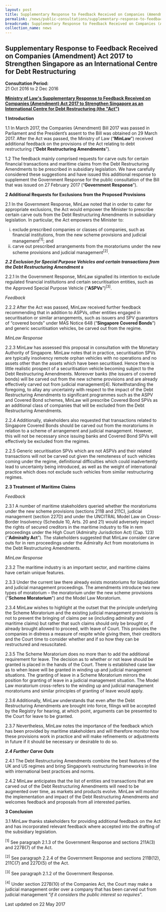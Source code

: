 ```yaml
---
layout: post
title: Supplementary Response to Feedback Received on Companies (Amendment) Act 2017 to Strengthen Singapore as an International Centre for Debt Restructuring
permalink: /news/public-consultations/supplementary-response-to-feedback-received-on-companies--amendm/
breadcrumb: Supplementary Response to Feedback Received on Companies (Amendment) Act 2017 to Strengthen Singapore as an International Centre for Debt Restructuring
collection_name: news
---
```


Supplementary Response to Feedback Received on Companies (Amendment) Act 2017 to Strengthen Singapore as an International Centre for Debt Restructuring
---

**Consultation Period:**  
21 Oct 2016 to 2 Dec 2016

<b><u>Ministry of Law's Supplementary Response to Feedback Received on Companies (Amendment) Act 2017 to Strengthen Singapore as an International Centre for Debt Restructuring (the "Act")</u></b>

**1 Introduction**

1.1 In March 2017, the Companies (Amendment) Bill 2017 was passed in Parliament and the President’s assent to the Bill was obtained on 29 March 2017. After the Act was passed, the Ministry of Law (“**MinLaw**”) received additional feedback on the provisions of the Act relating to debt restructuring (“**Debt Restructuring Amendments**”). 

1.2 The feedback mainly comprised requests for carve outs for certain financial transactions and maritime claims from the Debt Restructuring Amendments to be prescribed in subsidiary legislation. We have carefully considered these suggestions and have issued this additional response to supplement the Government Response for the public consultation of the Bill that was issued on 27 February 2017 (“**Government Response**”).

**2 Additional Requests for Exclusions from the Proposed Provisions**

2.1 In the Government Response, MinLaw noted that in order to cater for appropriate exclusions, the Act would empower the Minister to prescribe certain carve outs from the Debt Restructuring Amendments in subsidiary legislation. In particular, the Act empowers the Minister to:

<ol style="list-style-type: lower-roman">
  <li>exclude prescribed companies or classes of companies, such as financial institutions, from the new scheme provisions and judicial management<sup>[1]</sup>; and</li>
  <li>carve out prescribed arrangements from the moratoriums under the new scheme provisions and judicial management<sup>[2]</sup>.</li>
</ol>

***2.2 Exclusion for Special Purpose Vehicles and certain transactions from the Debt Restructuring Amendment s***

2.2.1 In the Government Response, MinLaw signalled its intention to exclude regulated financial institutions and certain securitisation entities, such as the Approved Special Purpose Vehicle (“**ASPVs**”)<sup>[3]</sup>.

*Feedback*

2.2.2 After the Act was passed, MinLaw received further feedback recommending that in addition to ASPVs, other entities engaged in securitisation or similar arrangements, such as issuers and SPV guarantors of “covered bonds” under MAS Notice 648 (“**Singapore Covered Bonds**”) and generic securitisation vehicles, be carved out from the regime.  

*MinLaw Response*

2.2.3 MinLaw has assessed this proposal in consultation with the Monetary Authority of Singapore. MinLaw notes that in practice, securitisation SPVs are typically insolvency remote orphan vehicles with no operations and no assets other than the assets which have been securitised. Hence there is little realistic prospect of a securitisation vehicle becoming subject to the Debt Restructuring Amendments. Moreover banks (the issuers of covered bonds) will be carved out from the new scheme provisions and are already effectively carved out from judicial management[4]. Notwithstanding the foregoing, to allay any uncertainty with respect to the impact of the Debt Restructuring Amendments to significant programmes such as the ASPV and Covered Bond schemes, MinLaw will prescribe Covered Bond SPVs as an additional class of companies that will be excluded from the Debt Restructuring Amendments.

2.2.4 Additionally, stakeholders also requested that transactions related to Singapore Covered Bonds should be carved out from the moratoriums in relation to a scheme of arrangement and judicial management. However, this will not be necessary since issuing banks and Covered Bond SPVs will effectively be excluded from the regimes.   

2.2.5 Generic securitisation SPVs which are not ASPVs and their related transactions will not be carved out given the remoteness of such vehicles coming under the regime, definitional difficulties which could inadvertently lead to uncertainty being introduced, as well as the weight of international practice which does not exclude such vehicles from similar restructuring regimes.

**2.3 Treatment of Maritime Claims**

*Feedback*

2.3.1 A number of maritime stakeholders queried whether the moratoriums under the new scheme provisions (sections 211B and 211C), judicial management (section 227D) and under the UNCITRAL Model Law on Cross-Border Insolvency (Schedule 10, Arts. 20 and 21) would adversely impact the rights of secured creditors in the maritime industry to file in rem proceedings under the High Court (Admiralty Jurisdiction Act) (Cap. 123) (“**Admiralty Act**”). The stakeholders suggested that MinLaw consider carve outs for in rem proceedings under the Admiralty Act from moratoriums in the Debt Restructuring Amendments.

*MinLaw Response*

2.3.2 The maritime industry is an important sector, and maritime claims have certain unique features.

2.3.3 Under the current law there already exists moratoriums for liquidation and judicial management proceedings. The amendments introduce two new types of moratorium – the moratorium under the new scheme provisions ("**Scheme Moratorium**") and the Model Law Moratorium.

2.3.4 MinLaw wishes to highlight at the outset that the principle underlying the Scheme Moratorium and the existing judicial management provisions is not to prevent the bringing of claims per se (including admiralty and maritime claims) but rather that such claims should only be brought or, if already brought allowed to proceed, with leave of Court. This provides the companies in distress a measure of respite while giving them, their creditors and the Court time to consider whether and if so how they can be restructured and resuscitated.

2.3.5 The Scheme Moratorium does no more than to add the additional requirement for leave. The decision as to whether or not leave should be granted is placed in the hands of the Court. There is established case law as to when leave will be granted in winding up and judicial management situations. The granting of leave in a Scheme Moratorium mirrors the position for granting of leave in a judicial management situation. The Model Law moratorium cross-refers to the winding up and judicial management moratoriums and similar principles of granting of leave would apply.

2.3.6 Additionally, MinLaw understands that even after the Debt Restructuring Amendments are brought into force, filings will be accepted by the Registry for hearing, at which point, arguments can be presented to the Court for leave to be granted.

2.3.7 Nevertheless, MinLaw notes the importance of the feedback which has been provided by maritime stakeholders and will therefore monitor how these provisions work in practice and will make refinements or adjustments in future if it should be necessary or desirable to do so.

***2.4 Further Carve Outs***

2.4.1 The Debt Restructuring Amendments combine the best features of the UK and US regimes and bring Singapore’s restructuring frameworks in line with international best practices and norms.

2.4.2 MinLaw anticipates that the list of entities and transactions that are carved out of the Debt Restructuring Amendments will need to be augmented over time, as markets and products evolve. MinLaw will monitor the implementation and impact of the Debt Restructuring Amendments and welcomes feedback and proposals from all interested parties. 

**3 Conclusion**

3.1 MinLaw thanks stakeholders for providing additional feedback on the Act and has incorporated relevant feedback where accepted into the drafting of the subsidiary legislation.

<sup>[1]</sup> See paragraph 2.1.3 of the Government Response and sections 211A(3) and 227B(7) of the Act.

<sup>[2]</sup> See paragraph 2.2.4 of the Government Response and sections 211B(12), 211C(7) and 227D(5) of the Act.

<sup>[3]</sup> See paragraph 2.1.2 of the Government Response.

<sup>[4]</sup> Under section 227B(10) of the Companies Act, the Court may make a judicial management order over a company that has been carved out from judicial management “*if it considers the public interest so requires*”.

<p class="right-side-updated">Last updated on 22 May 2017</p>
